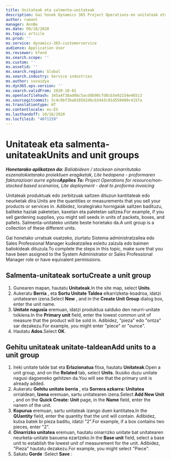 ```yaml
---
title: Unitateak eta salmenta-unitateak
description: Gai honek Dynamics 365 Project Operations-en unitateak eta unitate taldeak nola sortu jakiteko informazioa eskaintzen du.
author: rumant
manager: AnnBe
ms.date: 09/18/2020
ms.topic: article
ms.prod: ''
ms.service: dynamics-365-customerservice
audience: Application User
ms.reviewer: kfend
ms.search.scope: ''
ms.custom: ''
ms.assetid: ''
ms.search.region: Global
ms.search.industry: Service industries
ms.author: suvaidya
ms.dyn365.ops.version: ''
ms.search.validFrom: 2020-10-01
ms.openlocfilehash: 345a4f38ad0bc5acddb90cfd8cb3e92154e46513
ms.sourcegitcommit: 5c4c9bf3ba018562d6cb3443c01d550489c415fa
ms.translationtype: HT
ms.contentlocale: eu-ES
ms.lasthandoff: 10/16/2020
ms.locfileid: "4071159"
---
```

# <a name="units-and-unit-groups"></a><span data-ttu-id="feee5-103">Unitateak eta salmenta-unitateak</span><span class="sxs-lookup"><span data-stu-id="feee5-103">Units and unit groups</span></span>

<span data-ttu-id="feee5-104">_**Honetarako aplikatzen da:** Baliabideen / stockean oinarritutako eszenatokietarako proiektuen eragiketak, Lite hedapena - proformaren fakturazioari aurre egitea_</span><span class="sxs-lookup"><span data-stu-id="feee5-104">_**Applies To:** Project Operations for resource/non-stocked based scenarios, Lite deployment - deal to proforma invoicing_</span></span>

<span data-ttu-id="feee5-105">Unitateak produktuak edo zerbitzuak saltzen dituzun kantitateak edo neurketak dira.</span><span class="sxs-lookup"><span data-stu-id="feee5-105">Units are the quantities or measurements that you sell your products or services in.</span></span> <span data-ttu-id="feee5-106">Adibidez, lorategirako hornigaiak saltzen badituzu, baliteke haziak paketetan, kaxetan eta paletetan saltzea.</span><span class="sxs-lookup"><span data-stu-id="feee5-106">For example, if you sell gardening supplies, you might sell seeds in units of packets, boxes, and pallets.</span></span> <span data-ttu-id="feee5-107">Salmenta-unitateko unitate beste horietako da.</span><span class="sxs-lookup"><span data-stu-id="feee5-107">A unit group is a collection of these different units.</span></span>

<span data-ttu-id="feee5-108">Gai honetako urratsak osatzeko, ziurtatu Sistema administratzailea edo Sales Professional Manager kudeatzailea esleitu zaizula edo baimen baliokideak dituzula.</span><span class="sxs-lookup"><span data-stu-id="feee5-108">To complete the steps in this topic, make sure that you have been assigned to the System Administrator or Sales Professional Manager role or have equivalent permissions.</span></span>

## <a name="create-a-unit-group"></a><span data-ttu-id="feee5-109">Salmenta-unitateak sortu</span><span class="sxs-lookup"><span data-stu-id="feee5-109">Create a unit group</span></span>

1. <span data-ttu-id="feee5-110">Gunearen mapan, hautatu **Unitateak**.</span><span class="sxs-lookup"><span data-stu-id="feee5-110">In the site map, select **Units**.</span></span>
2. <span data-ttu-id="feee5-111">Aukeratu **Berria** , eta **Sortu Unitate Taldea** elkarrizketa-koadroa, idatzi unitatearen izena.</span><span class="sxs-lookup"><span data-stu-id="feee5-111">Select **New** , and in the **Create Unit Group** dialog box, enter the unit name.</span></span>
3. <span data-ttu-id="feee5-112">**Unitate nagusia** eremuan, idatzi produktua salduko den neurri-unitate txikiena.</span><span class="sxs-lookup"><span data-stu-id="feee5-112">In the **Primary unit** field, enter the lowest common unit of measure that the product will be sold in.</span></span> <span data-ttu-id="feee5-113">Adibidez, "pieza" edo "ontza" sar dezakezu.</span><span class="sxs-lookup"><span data-stu-id="feee5-113">For example, you might enter "piece" or "ounce".</span></span>
4. <span data-ttu-id="feee5-114">Hautatu **Ados**.</span><span class="sxs-lookup"><span data-stu-id="feee5-114">Select **OK**.</span></span>

## <a name="add-units-to-a-unit-group"></a><span data-ttu-id="feee5-115">Gehitu unitateak unitate-taldean</span><span class="sxs-lookup"><span data-stu-id="feee5-115">Add units to a unit group</span></span>

1. <span data-ttu-id="feee5-116">Ireki unitate talde bat eta **Erlazionatua** fitxa, hautatu **Unitateak**.</span><span class="sxs-lookup"><span data-stu-id="feee5-116">Open a unit group, and on the **Related** tab, select **Units**.</span></span> <span data-ttu-id="feee5-117">Ikusiko duzu unitate nagusi dagoeneko gehitzen da.</span><span class="sxs-lookup"><span data-stu-id="feee5-117">You will see that the primary unit is already added.</span></span>
2. <span data-ttu-id="feee5-118">Aukeratu **Gehitu unitate berria** , eta **Sorrera azkarra: Unitatea** orrialdean, **Izena** eremuan, sartu unitatearen izena.</span><span class="sxs-lookup"><span data-stu-id="feee5-118">Select **Add New Unit** , and on the **Quick Create: Unit** page, in the **Name** field, enter the nanem of the unit.</span></span>
3. <span data-ttu-id="feee5-119">**Kopurua** eremuan, sartu unitateak izango duen kantitatea.</span><span class="sxs-lookup"><span data-stu-id="feee5-119">In the **QUantity** field, enter the quantity that the unit will contain.</span></span> <span data-ttu-id="feee5-120">Adibidez, kutxa batek bi pieza baditu, idatzi "2".</span><span class="sxs-lookup"><span data-stu-id="feee5-120">For example, if a box contains two pieces, enter "2".</span></span> 
4. <span data-ttu-id="feee5-121">**Oinarrizko unitatea** eremuan, hautatu oinarrizko unitate bat unitatearen neurketa-unitate baxuena ezartzeko.</span><span class="sxs-lookup"><span data-stu-id="feee5-121">In the **Base unit** field, select a base unit to establish the lowest unit of measurement for the unit.</span></span> <span data-ttu-id="feee5-122">Adibidez, "Pieza" hautatu dezakezu.</span><span class="sxs-lookup"><span data-stu-id="feee5-122">For example, you might select "Piece".</span></span>
5. <span data-ttu-id="feee5-123">Sakatu **Gorde** :</span><span class="sxs-lookup"><span data-stu-id="feee5-123">Select **Save** :</span></span>
